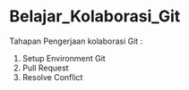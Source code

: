 # Belajar_Kolaborasi_Git
Tahapan Pengerjaan kolaborasi Git :
1. Setup Environment Git
2. Pull Request
3. Resolve Conflict
